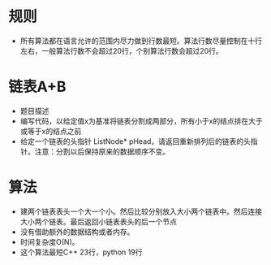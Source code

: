 # 规则

 - 所有算法都在语言允许的范围内尽力做到行数最短。算法行数尽量控制在十行左右，一般算法行数不会超过20行，个别算法行数会超过20行。


# 链表A+B
 - 题目描述
 - 编写代码，以给定值x为基准将链表分割成两部分，所有小于x的结点排在大于或等于x的结点之前
 - 给定一个链表的头指针 ListNode* pHead，请返回重新排列后的链表的头指针。注意：分割以后保持原来的数据顺序不变。

# 算法
 - 建两个链表表头一个大一个小。然后比较分别放入大小两个链表中。然后连接大小两个链表。最后返回小链表表头的后一个节点
 - 没有借助额外的数据结构或者内存。
 - 时间复杂度O(N)。
 - 这个算法最短C++ 23行，python 19行
